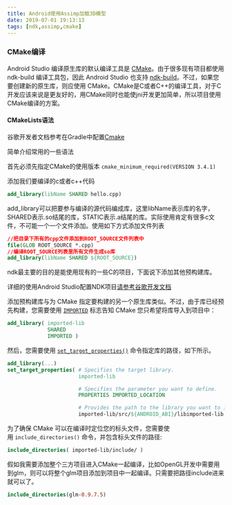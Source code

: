 ```yaml
---
title: Android使用Assimp加载3D模型
date: 2019-07-01 19:13:13
tags: [ndk,assimp,cmake]
---
```


### CMake编译

Android Studio 编译原生库的默认编译工具是 [CMake](https://cmake.org/)。由于很多现有项目都使用 ndk-build 编译工具包，因此 Android Studio 也支持 [ndk-build](https://developer.android.com/ndk/guides/ndk-build.html)。不过，如果您要创建新的原生库，则应使用 CMake。CMake是C或者C++的编译工具，对于C开发应该来说是更友好的，用CMake同时也能使jni开发更加简单，所以项目使用CMake编译的方案。

#### CMakeLists语法

谷歌开发者文档参考在Gradle中配置[Cmake](https://developer.android.com/ndk/guides/cmake)

简单介绍常用的一些语法

首先必须先指定CMake的使用版本 `cmake_minimum_required(VERSION 3.4.1)`

添加我们要编译的c或者c++代码

```cmake
add_library(libName SHARED hello.cpp)
```

add_library可以把要参与编译的源代码编成库，这里libName表示库的名字，SHARED表示.so结尾的库，STATIC表示.a结尾的库。实际使用肯定有很多c文件，不可能一个一个文件添加。使用如下方式添加文件列表

```Cmake
//把目录下所有的cpp文件添加到ROOT_SOURCE文件列表中
file(GLOB ROOT_SOURCE *.cpp)
//编译ROOT_SOURCE列表里所有文件生成so库
add_library(libName SHARED ${ROOT_SOURCE})
```

ndk最主要的目的是能使用现有的一些C的项目，下面说下添加其他预构建库。

详细的使用Android Studio配置NDK项目[请参考谷歌开发文档](https://developer.android.com/studio/projects/add-native-code.html)

添加预构建库与为 CMake 指定要构建的另一个原生库类似。不过，由于库已经预先构建，您需要使用 [`IMPORTED`](https://cmake.org/cmake/help/latest/prop_tgt/IMPORTED.html#prop_tgt:IMPORTED) 标志告知 CMake 您只希望将库导入到项目中：

```cmake
add_library( imported-lib
             SHARED
             IMPORTED )
```

然后，您需要使用 [`set_target_properties()`](https://cmake.org/cmake/help/latest/command/set_target_properties.html) 命令指定库的路径，如下所示。

```cmake
add_library(...)
set_target_properties( # Specifies the target library.
                       imported-lib

                       # Specifies the parameter you want to define.
                       PROPERTIES IMPORTED_LOCATION

                       # Provides the path to the library you want to import.
                       imported-lib/src/${ANDROID_ABI}/libimported-lib.so )
```

为了确保 CMake 可以在编译时定位您的标头文件，您需要使用 `include_directories()` 命令，并包含标头文件的路径:

```cmake
include_directories( imported-lib/include/ )
```

假如我需要添加整个三方项目进入CMake一起编译，比如OpenGL开发中需要用到glm，则可以将整个glm项目添加到项目中一起编译。只需要把路径include进来就可以了。

```cmake
include_directories(glm-0.9.7.5)
```

